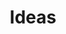 ---
title: "Ideas"
layout: collection
permalink: /ideas/
collection: "ideas" # collection name
entries_layout: list # list (default), grid
show_excerpts: true # true (default), false
sort_by: date # date (default) title
sort_order: forward # forward (default), reverse
excerpt: "This is the list of my ideas."
sitemap: true
classes: wide
published: true
skip_amp: false
toc: false
image: "assets/images/ideas.jpg"
---